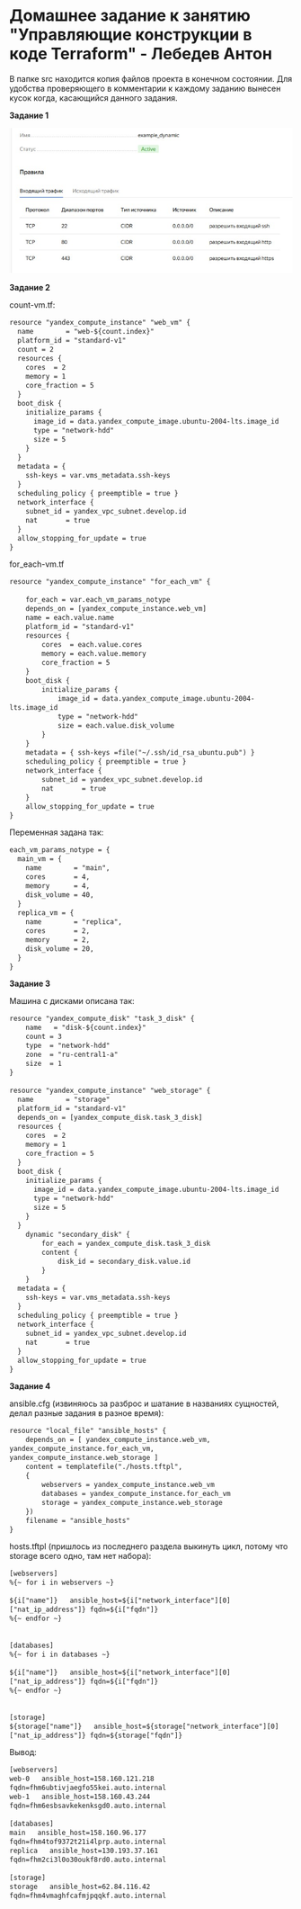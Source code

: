 # Домашнее задание к занятию "Управляющие конструкции в коде Terraform" - Лебедев Антон

В папке src находится копия файлов проекта в конечном состоянии. Для удобства проверяющего в комментарии к каждому заданию вынесен кусок когда, касающийся данного задания.

**Задание 1**

![Screenshot_1](https://github.com/Lebedun/HomeWork-Blank/blob/t03/img/Screenshot_1.jpg)

**Задание 2**

count-vm.tf:
```
resource "yandex_compute_instance" "web_vm" {
  name        = "web-${count.index}"
  platform_id = "standard-v1"
  count = 2
  resources {
    cores  = 2
    memory = 1
    core_fraction = 5
  }
  boot_disk {
    initialize_params {
      image_id = data.yandex_compute_image.ubuntu-2004-lts.image_id
      type = "network-hdd"
      size = 5
    }   
  }
  metadata = {
    ssh-keys = var.vms_metadata.ssh-keys
  }
  scheduling_policy { preemptible = true }
  network_interface { 
    subnet_id = yandex_vpc_subnet.develop.id
    nat       = true
  }
  allow_stopping_for_update = true
}

```

for_each-vm.tf
```
resource "yandex_compute_instance" "for_each_vm" {

    for_each = var.each_vm_params_notype
    depends_on = [yandex_compute_instance.web_vm]
    name = each.value.name
    platform_id = "standard-v1"
    resources {
        cores  = each.value.cores
        memory = each.value.memory
        core_fraction = 5
    }
    boot_disk {
        initialize_params {
            image_id = data.yandex_compute_image.ubuntu-2004-lts.image_id
            type = "network-hdd"
            size = each.value.disk_volume
        }   
    }
    metadata = { ssh-keys =file("~/.ssh/id_rsa_ubuntu.pub") }
    scheduling_policy { preemptible = true }
    network_interface { 
        subnet_id = yandex_vpc_subnet.develop.id
        nat       = true
    }
    allow_stopping_for_update = true
}
```

Переменная задана так:
```
each_vm_params_notype = {
  main_vm = {
    name        = "main",
    cores       = 4,
    memory      = 4,
    disk_volume = 40,    
  }
  replica_vm = {
    name        = "replica",
    cores       = 2,
    memory      = 2,
    disk_volume = 20,    
  }
}
```

**Задание 3**

Машина с дисками  описана так:
```
resource "yandex_compute_disk" "task_3_disk" {
    name   = "disk-${count.index}"
    count = 3
    type  = "network-hdd"
    zone  = "ru-central1-a"
    size  = 1
}

resource "yandex_compute_instance" "web_storage" {
  name        = "storage"
  platform_id = "standard-v1"
  depends_on = [yandex_compute_disk.task_3_disk]
  resources {
    cores  = 2
    memory = 1
    core_fraction = 5
  }
  boot_disk {
    initialize_params {
      image_id = data.yandex_compute_image.ubuntu-2004-lts.image_id
      type = "network-hdd"
      size = 5
    }   
  }
    dynamic "secondary_disk" {
        for_each = yandex_compute_disk.task_3_disk
        content {
            disk_id = secondary_disk.value.id
        }    
    }
  metadata = {
    ssh-keys = var.vms_metadata.ssh-keys
  }
  scheduling_policy { preemptible = true }
  network_interface { 
    subnet_id = yandex_vpc_subnet.develop.id
    nat       = true
  }
  allow_stopping_for_update = true
}
```

**Задание 4**

ansible.cfg (извиняюсь за разброс и шатание в названиях сущностей, делал разные задания в разное время):
```
resource "local_file" "ansible_hosts" {
    depends_on = [ yandex_compute_instance.web_vm, yandex_compute_instance.for_each_vm, yandex_compute_instance.web_storage ]
    content = templatefile("./hosts.tftpl", 
    { 
        webservers = yandex_compute_instance.web_vm
        databases = yandex_compute_instance.for_each_vm
        storage = yandex_compute_instance.web_storage
    })
    filename = "ansible_hosts"
}
```

hosts.tftpl (пришлось из последнего раздела выкинуть цикл, потому что storage всего одно, там нет набора):
```
[webservers]
%{~ for i in webservers ~}

${i["name"]}   ansible_host=${i["network_interface"][0]["nat_ip_address"]} fqdn=${i["fqdn"]}
%{~ endfor ~}


[databases]
%{~ for i in databases ~}

${i["name"]}   ansible_host=${i["network_interface"][0]["nat_ip_address"]} fqdn=${i["fqdn"]}
%{~ endfor ~}


[storage]
${storage["name"]}   ansible_host=${storage["network_interface"][0]["nat_ip_address"]} fqdn=${storage["fqdn"]}
```

Вывод:

```
[webservers]
web-0   ansible_host=158.160.121.218 fqdn=fhm6ubtivjaegfo55kei.auto.internal
web-1   ansible_host=158.160.43.244 fqdn=fhm6esbsavkekenksgd0.auto.internal

[databases]
main   ansible_host=158.160.96.177 fqdn=fhm4tof9372t21i4lprp.auto.internal
replica   ansible_host=130.193.37.161 fqdn=fhm2ci3l0o30oukf8rd0.auto.internal

[storage]
storage   ansible_host=62.84.116.42 fqdn=fhm4vmaghfcafmjpqqkf.auto.internal
```

